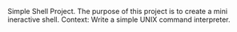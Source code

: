 Simple Shell Project.
The purpose of this project is to create a mini ineractive shell.
Context: Write a simple UNIX command interpreter.
